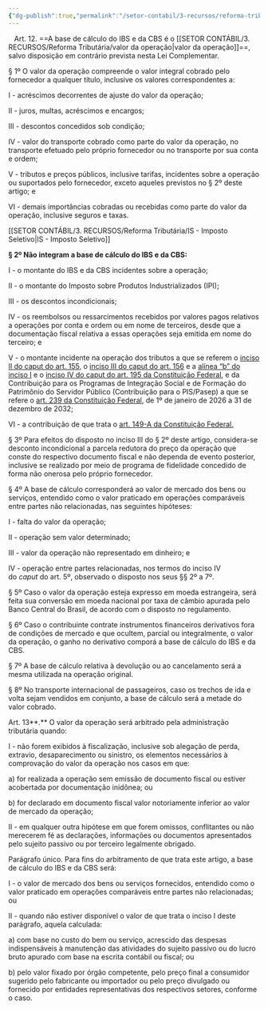 ```yaml
---
{"dg-publish":true,"permalink":"/setor-contabil/3-recursos/reforma-tributaria/base-de-calculo/","dgPassFrontmatter":true,"created":"2025-08-20T23:05:10.965-03:00","updated":"2025-08-21T22:17:00.968-03:00"}
---
```


 
 Art. 12. ==A base de cálculo do IBS e da CBS é o [[SETOR CONTÁBIL/3. RECURSOS/Reforma Tributária/valor da operação\|valor da operação]]==, salvo disposição em contrário prevista nesta Lei Complementar.

§ 1º O valor da operação compreende o valor integral cobrado pelo fornecedor a qualquer título, inclusive os valores correspondentes a:

I - acréscimos decorrentes de ajuste do valor da operação;

II - juros, multas, acréscimos e encargos;

III - descontos concedidos sob condição;

IV - valor do transporte cobrado como parte do valor da operação, no transporte efetuado pelo próprio fornecedor ou no transporte por sua conta e ordem;

V - tributos e preços públicos, inclusive tarifas, incidentes sobre a operação ou suportados pelo fornecedor, exceto aqueles previstos no § 2º deste artigo; e

VI - demais importâncias cobradas ou recebidas como parte do valor da operação, inclusive seguros e taxas.

[[SETOR CONTÁBIL/3. RECURSOS/Reforma Tributária/IS - Imposto Seletivo\|IS - Imposto Seletivo]]

**§ 2º Não integram a base de cálculo do IBS e da CBS:**


I - o montante do IBS e da CBS incidentes sobre a operação;

II - o montante do Imposto sobre Produtos Industrializados (IPI);

III - os descontos incondicionais;

IV - os reembolsos ou ressarcimentos recebidos por valores pagos relativos a operações por conta e ordem ou em nome de terceiros, desde que a documentação fiscal relativa a essas operações seja emitida em nome do terceiro; e

V - o montante incidente na operação dos tributos a que se referem o [inciso II do caput do art. 155](https://www.planalto.gov.br/ccivil_03/Constituicao/Constituicao.htm#art155ii), o [inciso III do caput do art. 156](https://www.planalto.gov.br/ccivil_03/Constituicao/Constituicao.htm#art156iii) e a [alínea “b” do inciso I](https://www.planalto.gov.br/ccivil_03/Constituicao/Constituicao.htm#art195ib) e o [inciso IV do caput do art. 195 da Constituição Federal](https://www.planalto.gov.br/ccivil_03/Constituicao/Constituicao.htm#art195iv), e da Contribuição para os Programas de Integração Social e de Formação do Patrimônio do Servidor Público (Contribuição para o PIS/Pasep) a que se refere o [art. 239 da Constituição Federal](https://www.planalto.gov.br/ccivil_03/Constituicao/Constituicao.htm#art239), de 1º de janeiro de 2026 a 31 de dezembro de 2032;

VI - a contribuição de que trata o [art. 149-A da Constituição Federal.](https://www.planalto.gov.br/ccivil_03/Constituicao/Constituicao.htm#art149a.0)

§ 3º Para efeitos do disposto no inciso III do § 2º deste artigo, considera-se desconto incondicional a parcela redutora do preço da operação que conste do respectivo documento fiscal e não dependa de evento posterior, inclusive se realizado por meio de programa de fidelidade concedido de forma não onerosa pelo próprio fornecedor.

§ 4º A base de cálculo corresponderá ao valor de mercado dos bens ou serviços, entendido como o valor praticado em operações comparáveis entre partes não relacionadas, nas seguintes hipóteses:

I - falta do valor da operação;

II - operação sem valor determinado;

III - valor da operação não representado em dinheiro; e

IV - operação entre partes relacionadas, nos termos do inciso IV do _caput_ do art. 5º, observado o disposto nos seus §§ 2º a 7º.

§ 5º Caso o valor da operação esteja expresso em moeda estrangeira, será feita sua conversão em moeda nacional por taxa de câmbio apurada pelo Banco Central do Brasil, de acordo com o disposto no regulamento.

§ 6º Caso o contribuinte contrate instrumentos financeiros derivativos fora de condições de mercado e que ocultem, parcial ou integralmente, o valor da operação, o ganho no derivativo comporá a base de cálculo do IBS e da CBS.

§ 7º A base de cálculo relativa à devolução ou ao cancelamento será a mesma utilizada na operação original.

§ 8º No transporte internacional de passageiros, caso os trechos de ida e volta sejam vendidos em conjunto, a base de cálculo será a metade do valor cobrado.

Art. 13**.** O valor da operação será arbitrado pela administração tributária quando:

I - não forem exibidos à fiscalização, inclusive sob alegação de perda, extravio, desaparecimento ou sinistro, os elementos necessários à comprovação do valor da operação nos casos em que:

a) for realizada a operação sem emissão de documento fiscal ou estiver acobertada por documentação inidônea; ou

b) for declarado em documento fiscal valor notoriamente inferior ao valor de mercado da operação;

II - em qualquer outra hipótese em que forem omissos, conflitantes ou não merecerem fé as declarações, informações ou documentos apresentados pelo sujeito passivo ou por terceiro legalmente obrigado.

Parágrafo único. Para fins do arbitramento de que trata este artigo, a base de cálculo do IBS e da CBS será:

I - o valor de mercado dos bens ou serviços fornecidos, entendido como o valor praticado em operações comparáveis entre partes não relacionadas; ou

II - quando não estiver disponível o valor de que trata o inciso I deste parágrafo, aquela calculada:

a) com base no custo do bem ou serviço, acrescido das despesas indispensáveis à manutenção das atividades do sujeito passivo ou do lucro bruto apurado com base na escrita contábil ou fiscal; ou

b) pelo valor fixado por órgão competente, pelo preço final a consumidor sugerido pelo fabricante ou importador ou pelo preço divulgado ou fornecido por entidades representativas dos respectivos setores, conforme o caso.